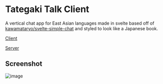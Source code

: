 # Tategaki Talk Client

A vertical chat app for East Asian languages made in svelte based off of [kawamataryo/svelte-simple-chat](https://github.com/kawamataryo/svelte-simple-chat) and styled to look like a Japanese book.

[Client](https://github.com/pharmasque/tategaki-talk-client)

[Server](https://github.com/pharmasque/tategaki-talk-server)


## Screenshot
![image](https://user-images.githubusercontent.com/6336366/163358873-b8e37be6-8e17-4e85-8834-2ea552c5c06d.png)
